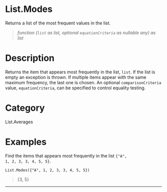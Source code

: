 ﻿# List.Modes
Returns a list of the most frequent values in the list.
> _function (<code>list</code> as list, optional <code>equationCriteria</code> as nullable any) as list_
# Description 
Returns the item that appears most frequently in the list, <code>list</code>. If the list is empty an exception is thrown. If multiple items appear with the same maximum frequency, the last one is chosen. 
    An optional <code>comparisonCriteria</code> value, <code>equationCriteria</code>, can be specified to control equality testing.
# Category 
List.Averages
# Examples 
Find the items that appears most frequently in the list <code>{"A", 1, 2, 3, 3, 4, 5, 5}</code>.
```
List.Modes({"A", 1, 2, 3, 3, 4, 5, 5})
```
> {3, 5}
***
